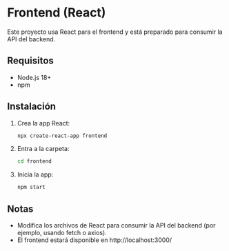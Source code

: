# Frontend (React)

Este proyecto usa React para el frontend y está preparado para consumir la API del backend.

## Requisitos
- Node.js 18+
- npm

## Instalación
1. Crea la app React:
   ```sh
   npx create-react-app frontend
   ```
2. Entra a la carpeta:
   ```sh
   cd frontend
   ```
3. Inicia la app:
   ```sh
   npm start
   ```

## Notas
- Modifica los archivos de React para consumir la API del backend (por ejemplo, usando fetch o axios).
- El frontend estará disponible en http://localhost:3000/
